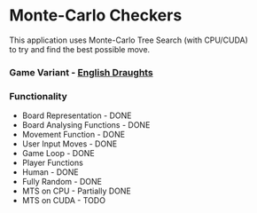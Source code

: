 # Monte-Carlo Checkers

This application uses Monte-Carlo Tree Search (with CPU/CUDA) \
to try and find the best possible move.

### Game Variant - [English Draughts](https://en.wikipedia.org/wiki/English_draughts)

### Functionality

* Board Representation - DONE
* Board Analysing Functions - DONE
* Movement Function - DONE
* User Input Moves - DONE
* Game Loop - DONE
* Player Functions
 * Human - DONE
 * Fully Random - DONE
 * MTS on CPU - Partially DONE
 * MTS on CUDA - TODO
